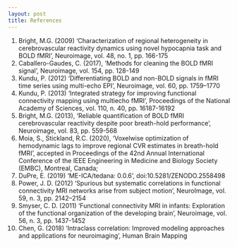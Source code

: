 ```yaml
---
layout: post
title: References
---
```


1. Bright, M.G. (2009) ‘Characterization of regional heterogeneity in cerebrovascular reactivity dynamics using novel hypocapnia task and BOLD fMRI’, Neuroimage, vol. 48, no. 1, pp. 166-175
2. Caballero-Gaudes, C. (2017), ‘Methods for cleaning the BOLD fMRI signal’, Neuroimage, vol. 154, pp. 128-149
3. Kundu, P. (2012) ‘Differentiating BOLD and non-BOLD signals in fMRI time series using multi-echo EPI’, Neuroimage, vol. 60, pp. 1759–1770
4. Kundu, P. (2013) ‘Integrated strategy for improving functional connectivity mapping using multiecho fMRI’, Proceedings of the National Academy of Sciences, vol. 110, n. 40, pp. 16187-16192
5. Bright, M.G. (2013), ‘Reliable quantification of BOLD fMRI cerebrovascular reactivity despite poor breath-hold performance’, Neuroimage, vol. 83, pp. 559-568
6. Moia, S., Stickland, R.C. (2020), ‘Voxelwise optimization of hemodynamic lags to improve regional CVR estimates in breath-hold fMRI’, accepted in Proceedings of the 42nd Annual International Conference of the IEEE Engineering in Medicine and Biology Society (EMBC), Montreal,
Canada;
7. DuPre, E. (2019) ‘ME-ICA/tedana: 0.0.6’, doi:10.5281/ZENODO.2558498
8. Power, J. D. (2012) ‘Spurious but systematic correlations in functional connectivity MRI networks arise from subject motion’, NeuroImage, vol. 59, n. 3, pp. 2142–2154
9. Smyser, C. D. (2011) ‘Functional connectivity MRI in infants: Exploration of the functional organization of the developing brain’, Neuroimage, vol. 56, n. 3, pp. 1437-1452
10. Chen, G. (2018) ‘Intraclass correlation: Improved modeling approaches and applications for neuroimaging’, Human Brain Mapping